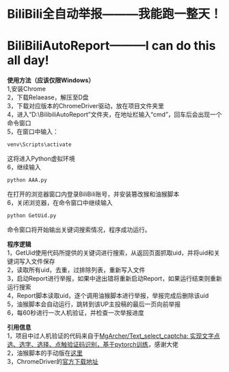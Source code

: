 # BiliBili全自动举报———我能跑一整天！  
# BiliBiliAutoReport———I can do this all day!  


**使用方法（应该仅限Windows）**  
1,安装Chrome  
2，下载Relaease，解压至D盘  
3，下载对应版本的ChromeDriver驱动，放在项目文件夹里  
4，进入“D:\BilibiliAutoReport”文件夹，在地址栏输入“cmd”，回车后会出现一个命令窗口  
5，在窗口中输入：  
```cmd
venv\Scripts\activate
```
这将进入Python虚拟环境  
6，继续输入  
```cmd
python AAA.py
```
在打开的浏览器窗口内登录BiliBili账号，并安装篡改猴和油猴脚本  
6，关闭浏览器，在命令窗口中继续输入  
```cmd
python GetUid.py
```
命令窗口将开始输出关键词搜索情况，程序成功运行。  

**程序逻辑**   
1，GetUid使用代码所提供的关键词进行搜索，从返回页面抓取uid，并将uid和关键词写入文件保存  
2，读取所有uid，去重，过排除列表，重新写入文件  
3，启动Report进行举报，如果中途出错将重新启动Report，如果运行结束则重新运行搜索  
4，Report脚本读取uid，逐个调用油猴脚本进行举报，举报完成后删除该uid  
5，油猴脚本会自动运行，跳转到该UP主投稿的最后一页向前举报  
6，每60秒进行一次人机验证，并检查一次举报进度  


**引用信息**  
1，项目中过人机验证的代码来自于[MgArcher/Text_select_captcha: 实现文字点选、选字、选择、点触验证码识别，基于pytorch训练](https://github.com/MgArcher/Text_select_captcha/)，感谢大佬  
2，油猴脚本的手动版在[这里](https://greasyfork.org/zh-CN/scripts/497079-bilibili%E7%A8%BF%E4%BB%B6%E6%89%B9%E9%87%8F%E4%B8%BE%E6%8A%A5)  
3，ChromeDriver的[官方下载地址](https://developer.chrome.com/docs/chromedriver?hl=zh-cn)  
